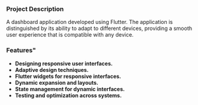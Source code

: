 ### Project Description

A dashboard application developed using Flutter. The application is distinguished by its ability to adapt to different devices, providing a smooth user experience that is compatible with any device.

### Features"

- **Designing responsive user interfaces.**
- **Adaptive design techniques.**
- **Flutter widgets for responsive interfaces.**
- **Dynamic expansion and layouts.**
- **State management for dynamic interfaces.**
- **Testing and optimization across systems.**
